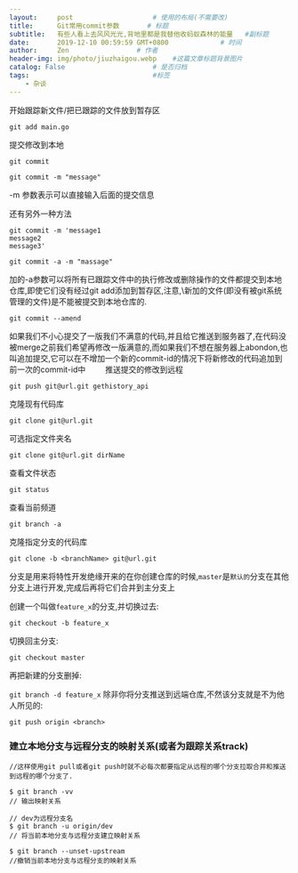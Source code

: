 ```yaml
---
layout:     post                    # 使用的布局(不需要改)
title:      Git常用commit参数       # 标题
subtitle:   有些人看上去风风光光,背地里都是我替他收蚂蚁森林的能量   #副标题
date:       2019-12-10 00:59:59 GMT+0800             # 时间
author:     Zen                 # 作者
header-img: img/photo/jiuzhaigou.webp    #这篇文章标题背景图片
catalog: False                      # 是否归档
tags:                               #标签
    - 杂谈
---
```



开始跟踪新文件/把已跟踪的文件放到暂存区

`git add main.go`

提交修改到本地

`git commit`

`git commit -m "message"`

-m 参数表示可以直接输入后面的提交信息

还有另外一种方法

```
git commit -m 'message1
message2
message3'
```

`git commit -a -m "massage"`

加的-a参数可以将所有已跟踪文件中的执行修改或删除操作的文件都提交到本地仓库,即使它们没有经过git add添加到暂存区,注意,\新加的文件(即没有被git系统管理的文件)是不能被提交到本地仓库的.

`git commit --amend`

如果我们不小心提交了一版我们不满意的代码,并且给它推送到服务器了,在代码没被merge之前我们希望再修改一版满意的,而如果我们不想在服务器上abondon,也叫追加提交,它可以在不增加一个新的commit-id的情况下将新修改的代码追加到前一次的commit-id中
       
推送提交的修改到远程

`git push git@url.git gethistory_api`

克隆现有代码库

`git clone git@url.git`

可选指定文件夹名

`git clone git@url.git dirName`

查看文件状态

`git status`

查看当前频道

`git branch -a`

克隆指定分支的代码库

`git clone -b <branchName> git@url.git`

分支是用来将特性开发绝缘开来的在你创建仓库的时候,`master`是`默认的`分支在其他分支上进行开发,完成后再将它们合并到主分支上

创建一个叫做`feature_x`的分支,并切换过去:

`git checkout -b feature_x`

切换回主分支:

`git checkout master`

再把新建的分支删掉:

`git branch -d feature_x`
除非你将分支推送到远端仓库,不然该分支就是不为他人所见的:

`git push origin <branch>`
### 建立本地分支与远程分支的映射关系(或者为跟踪关系track)
```
//这样使用git pull或者git push时就不必每次都要指定从远程的哪个分支拉取合并和推送到远程的哪个分支了.

$ git branch -vv
// 输出映射关系

// dev为远程分支名
$ git branch -u origin/dev
// 将当前本地分支与远程分支建立映射关系

$ git branch --unset-upstream
//撤销当前本地分支与远程分支的映射关系
```
